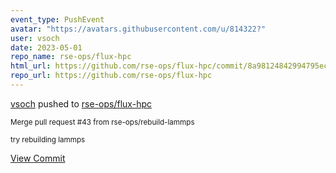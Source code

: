 ```yaml
---
event_type: PushEvent
avatar: "https://avatars.githubusercontent.com/u/814322?"
user: vsoch
date: 2023-05-01
repo_name: rse-ops/flux-hpc
html_url: https://github.com/rse-ops/flux-hpc/commit/8a98124842994795ec0eb2f61500fb5f61ff241d
repo_url: https://github.com/rse-ops/flux-hpc
---
```


<a href='https://github.com/vsoch' target='_blank'>vsoch</a> pushed to <a href='https://github.com/rse-ops/flux-hpc' target='_blank'>rse-ops/flux-hpc</a>

<small>Merge pull request #43 from rse-ops/rebuild-lammps

try rebuilding lammps</small>

<a href='https://github.com/rse-ops/flux-hpc/commit/8a98124842994795ec0eb2f61500fb5f61ff241d' target='_blank'>View Commit</a>
